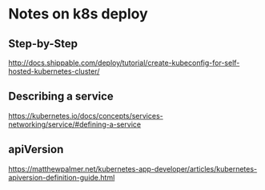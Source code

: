 # Notes on k8s deploy

## Step-by-Step

http://docs.shippable.com/deploy/tutorial/create-kubeconfig-for-self-hosted-kubernetes-cluster/

## Describing a service

https://kubernetes.io/docs/concepts/services-networking/service/#defining-a-service

## apiVersion

https://matthewpalmer.net/kubernetes-app-developer/articles/kubernetes-apiversion-definition-guide.html

